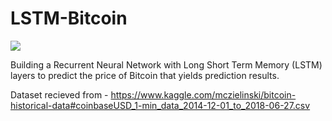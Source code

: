 # LSTM-Bitcoin
![](https://img.shields.io/badge/MachineLearning-LSTM-blue.svg)

Building a Recurrent Neural Network with Long Short Term Memory (LSTM) layers to predict the price of Bitcoin that yields prediction results.


Dataset recieved from - https://www.kaggle.com/mczielinski/bitcoin-historical-data#coinbaseUSD_1-min_data_2014-12-01_to_2018-06-27.csv
